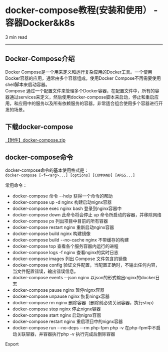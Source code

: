 # docker-compose教程(安装和使用） - 容器Docker&k8s

3 min read

---

## Docker-Compose介绍

Docker Compose是一个用来定义和运行复杂应用的Docker工具。一个使用Docker容器的应用，通常由多个容器组成。使用Docker Compose不再需要使用shell脚本来启动容器。  
Compose 通过一个配置文件来管理多个Docker容器，在配置文件中，所有的容器通过services来定义，然后使用docker-compose脚本来启动，停止和重启应用，和应用中的服务以及所有依赖服务的容器，非常适合组合使用多个容器进行开发的场景。

## 下载docker-compose

[【附件】docker-compose.zip](http://thwszy.cn:10087/media/attachment/2021/12/docker-compose.zip)

## docker-compose命令

docker-compose命令的基本使用格式是：  
`docker-compose [-f=<arg>...] [options] [COMMAND] [ARGS...]`

常用命令：

* docker-compose 命令 --help 获得一个命令的帮助
* docker-compose up -d nginx 构建启动nignx容器
* docker-compose exec nginx bash 登录到nginx容器中
* docker-compose down 此命令将会停止 up 命令所启动的容器，并移除网络
* docker-compose ps 列出项目中目前的所有容器
* docker-compose restart nginx 重新启动nginx容器
* docker-compose build nginx 构建镜像
* docker-compose build --no-cache nginx 不带缓存的构建
* docker-compose top 查看各个服务容器内运行的进程
* docker-compose logs -f nginx 查看nginx的实时日志
* docker-compose images 列出 Compose 文件包含的镜像
* docker-compose config 验证文件配置，当配置正确时，不输出任何内容，当文件配置错误，输出错误信息。
* docker-compose events --json nginx 以json的形式输出nginx的docker日志
* docker-compose pause nginx 暂停nignx容器
* docker-compose unpause nginx 恢复ningx容器
* docker-compose rm nginx 删除容器（删除前必须关闭容器，执行stop）
* docker-compose stop nginx 停止nignx容器
* docker-compose start nginx 启动nignx容器
* docker-compose restart nginx 重启项目中的nignx容器
* docker-compose run --no-deps --rm php-fpm php -v 在php-fpm中不启动关联容器，并容器执行php -v 执行完成后删除容器

Export
